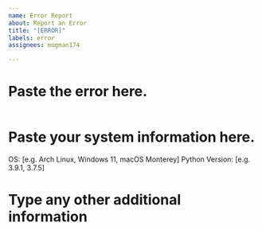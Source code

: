 ```yaml
---
name: Error Report
about: Report an Error
title: "[ERROR]"
labels: error
assignees: mugman174

---
```


# Paste the error here.
```
```

# Paste your system information here.
OS: [e.g. Arch Linux, Windows 11, macOS Monterey]
Python Version: [e.g. 3.9.1, 3.7.5]

# Type any other additional information
